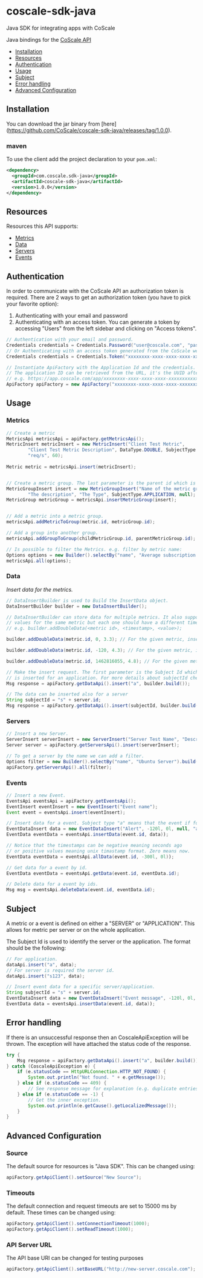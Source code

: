 
# coscale-sdk-java

Java SDK for integrating apps with CoScale

Java bindings for the [CoScale API](http://docs.coscale.com/)

 - [Installation](#installation)
 - [Resources](#resources)
 - [Authentication](#authentication)
 - [Usage](#usage)
 - [Subject](#subject)
 - [Error handling](#error-handling)
 - [Advanced Configuration](#advanced-configuration)


## Installation

You can download the jar binary from [here] (https://github.com/CoScale/coscale-sdk-java/releases/tag/1.0.0).

### maven

To use the client add the project declaration to your `pom.xml`:

```xml
<dependency>
  <groupId>com.coscale.sdk-java</groupId>
  <artifactId>coscale-sdk-java</artifactId>
  <version>1.0.0</version>
</dependency>
```

## Resources

Resources this API supports:

- [Metrics](#metrics)
- [Data](#data)
- [Servers](#servers)
- [Events](#events)


## Authentication

In order to communicate with the CoScale API an authorization token is required.
There are 2 ways to get an authorization token (you have to pick your favorite option):
1. Authenticating with your email and password
2. Authenticating with an access token. You can generate a token by accessing "Users" from the left sidebar and clicking on "Access tokens".

```java
// Authentication with your email and password.
Credentials credentials = Credentials.Password("user@coscale.com", "passwd");
// Or Authenticating with an access token generated from the CoScale web interface.
Credentials credentials = Credentials.Token("xxxxxxxx-xxxx-xxxx-xxxx-xxxxxxxxxxxx");

// Instantiate ApiFactory with the Application Id and the credentials.
// The application ID can be retrieved from the URL, it's the UUID after /app
// e.g. https://app.coscale.com/app/xxxxxxxx-xxxx-xxxx-xxxx-xxxxxxxxxxxx/dashboard/view/-1/
ApiFactory apiFactory = new ApiFactory("xxxxxxxx-xxxx-xxxx-xxxx-xxxxxxxxxxxx", credentials);
```


## Usage

### Metrics

```java
// Create a metric
MetricsApi metricsApi = apiFactory.getMetricsApi();
MetricInsert metricInsert = new MetricInsert("Client Test Metric",
        "Client Test Metric Description", DataType.DOUBLE, SubjectType.APPLICATION,
        "req/s", 60);
   
Metric metric = metricsApi.insert(metricInsert);


// Create a metric group. The last parameter is the parent id which is optional.
MetricGroupInsert insert = new MetricGroupInsert("Name of the metric group",
        "The description", "The Type", SubjectType.APPLICATION, null);
MetricGroup metricGroup = metricsApi.insertMetricGroup(insert);


// Add a metric into a metric group.
metricsApi.addMetricToGroup(metric.id, metricGroup.id);

// Add a group into another group.
metricsApi.addGroupToGroup(childMetricGroup.id, parentMetricGroup.id);

// Is possible to filter the Metrics. e.g. filter by metric name:
Options options = new Builder().selectBy("name", "Average subscription rate").build();
metricsApi.all(options);
```

### Data

_Insert data for the metrics._

```java
// DataInsertBuilder is used to Build the InsertData object.
DataInsertBuilder builder = new DataInsertBuilder();

// DataInsertBuilder can store data for multiple metrics. It also supports adding multiple 
// values for the same metric but each one should have a different time stamp.
// e.g. builder.addDoubleData(<metric id>, <timestamp>, <value>);

builder.addDoubleData(metric.id, 0, 3.3); // For the given metric, insert value 3.3 at the current timestamp

builder.addDoubleData(metric.id, -120, 4.3); // For the given metric, insert value 4.3 at the timestamp 120 seconds ago

builder.addDoubleData(metric.id, 1462816055, 4.8); // For the given metric, insert value 4.8 at the unix timestamp 1462816055

// Make the insert request. The first parameter is the Subject Id which in this case is "a", meaning that the data
// is inserted for an application. For more details about subjectId check [Subject](#subject) section.
Msg response = apiFactory.getDataApi().insert("a", builder.build());

// The data can be inserted also for a server
String subjectId = "s" + server.id;
Msg response = apiFactory.getDataApi().insert(subjectId, builder.build());

```

### Servers

```java
// Insert a new Server.
ServerInsert serverInsert = new ServerInsert("Server Test Name", "Description", "Type", null);
Server server = apiFactory.getServersApi().insert(serverInsert);

// To get a server by the name we can add a filter.
Options filter = new Builder().selectBy("name", "Ubuntu Server").build();
apiFactory.getServersApi().all(filter);
```

### Events

```java
// Insert a new Event.
EventsApi eventsApi = apiFactory.getEventsApi();
EventInsert eventInsert = new EventInsert("Event name");
Event event = eventsApi.insert(eventInsert);

// Insert data for a event. Subject type "a" means that the event if for the application.
EventDataInsert data = new EventDataInsert("Alert", -120l, 0l, null, "a");
EventData eventData = eventsApi.insertData(event.id, data));

// Notice that the timestamps can be negative meaning seconds ago
// or positive values meaning unix timastamp format. Zero means now.
EventData eventData = eventsApi.allData(event.id, -300l, 0l));

// Get data for a event by id.
EventData eventData = eventsApi.getData(event.id, eventData.id);

// Delete data for a event by ids.
Msg msg = eventsApi.deleteData(event.id, eventData.id);
```

## Subject

A metric or a event is defined on either a "SERVER" or "APPLICATION". 
This allows for metric per server or on the whole application.

The Subject Id is used to identify the server or the application. The format should be the following:
```java
// For application.
dataApi.insert("a", data);
// For server is required the server id.
dataApi.insert("s123", data);

// Insert event data for a specific server/application.
String subjectId = "s" + server.id;
EventDataInsert data = new EventDataInsert("Event message", -120l, 0l, null, subjectId);
EventData data = eventsApi.insertData(event.id, data));
```

## Error handling

If there is an unsuccessful response then an CoscaleApiException will be thrown.
The exception will have attached the status code of the response.

```java
try {
    Msg response = apiFactory.getDataApi().insert("a", builder.build());
} catch (CoscaleApiException e) {
    if (e.statusCode == HttpURLConnection.HTTP_NOT_FOUND) {
        System.out.println("Not found. " + e.getMessage());
    } else if (e.statusCode == 409) {
    	// See response message for explanation (e.g. duplicate entries: 2 server with the same name).
    } else if (e.statusCode == -1) {
    	// Get the inner exception. 
        System.out.println(e.getCause().getLocalizedMessage());
    }
}
```

## Advanced Configuration

### Source

The default source for resources is "Java SDK". This can be changed using:

```java
apiFactory.getApiClient().setSource("New Source");
```

### Timeouts

The default connection and request timeouts are set to 15000 ms by default.
These times can be changed using:

```java
apiFactory.getApiClient().setConnectionTimeout(1000);
apiFactory.getApiClient().setReadTimeout(1000);
```


### API Server URL

The API base URI can be changed for testing purposes

```java
apiFactory.getApiClient().setBaseURL("http://new-server.coscale.com");
```
